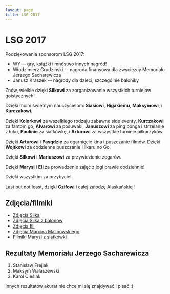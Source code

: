 ```yaml
---
layout: page
title: LSG 2017
---
```


# LSG 2017

Podziękowania sponsorom LSG 2017:

- WY -- gry, książki i mnóstwo innych nagród!
- Włodzimierz Grudziński -- nagroda finansowa dla zwycięzcy Memoriału Jerzego Sacharewicza
- Janusz Kraszek -- nagrody dla dzieci, szczególnie baloniky

Znów, wielkie dzięki **Silkowi** za zorganizowanie wszystkich turniejów goistycznych!

Dzięki moim świetnym nauczycielom: **Siasiowi**, **Higakiemu**, **Maksymowi**, i **Kurczakowi**.

Dzięki **Kolorkowi** za wszelkiego rodzaju zabawne side eventy, **Kurczakowi** za fantom go, **Alvarowi** za posuwaki, **Januszowi** za ping ponga i strzelanie z łuku, **Paulinie** za siatkówkę, i **Arturowi** za wszystkie turnieje piłkarzyków.

Dzięki **Arturowi** i **Pasqdzie** za ogarnięcie kina i puszczanie filmów. Dzięki **Wojtkowi** za codzienne puszczanie Hikaru no Go.

Dzięki **Silkowi** i **Mariuszowi** za przywiezienie zegarów.

Dzięki **Marysi** i **Eli** za prowadzenie zajęć z jogi prawie codziennie!

Dzięki wszystkim za przybycie!

Last but not least, dzięki **Czifowi** i całej załodzę Alaskańskiej!

## Zdjęcia/filmiki

- [Zdjęcia Silka](https://photos.google.com/share/AF1QipP79NNHoItMUYvQ4jxqHRYbWTuspH3eHhf83hv13dCdA3Zw601zRKyex-dfOrg-BA?key=UzhNX3dIWnFTUTZvMDhNQlJKZWZwWl9iWGI2MDV3)
- [Zdjęcia Silka z balonów](https://photos.google.com/share/AF1QipOrxLRcLrCWEnjGEaJpSuq9QOOn_mrMrS4x8-560VLy_l0OF2ruZIBzacXQOycUAg?key=MkJhM2JKc3lwTURqNmxGREo1ZmVNb3VWVlFsaFFn)
- [Zdjęcia Eli](https://photos.google.com/share/AF1QipMzf6jgxlE2ItmFGS-W3fNdZOYMN1z09rMnXUXqzaGXI9X-_T7wWixSPGNyZiE24Q?key=VzZvRERydjRuNmtKeWxHTENGUWxhbnREUjdaVjFB)
- [Zdjęcia Marcina Malinowskiego](https://photos.google.com/share/AF1QipOyA-q65zH4HCeuF3VgxOdhEN_9n3WmULCU3Xx8t_mJtQwYyzQx4NX3cCUZIUgQzQ?key=di0tX0dPODFOUnloaVNSSGNqRUxseEFwTEQyUHBn)
- [Filmiki Marysi z siatkówki](https://www.youtube.com/playlist?list=PLBt87Q2o376kp03FDllN2fyIjmdd5KvmO)

## Rezultaty Memoriału Jerzego Sacharewicza

1. Stanisław Frejlak
2. Maksym Wałaszewski
3. Karol Cieślak

Innych rezultatów akurat nie chce mi się znajdywać i pisać :)
